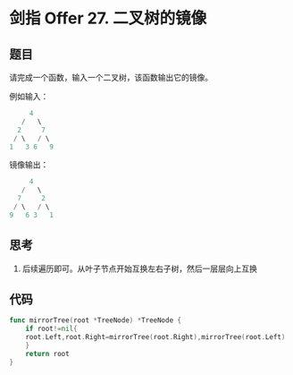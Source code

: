 # 剑指 Offer 27. 二叉树的镜像

## 题目

请完成一个函数，输入一个二叉树，该函数输出它的镜像。

例如输入：

```go
     4
   /   \
  2     7
 / \   / \
1   3 6   9
```

镜像输出：

```go
     4
   /   \
  7     2
 / \   / \
9   6 3   1
```

## 思考

1. 后续遍历即可。从叶子节点开始互换左右子树，然后一层层向上互换

## 代码

```go
func mirrorTree(root *TreeNode) *TreeNode {
    if root!=nil{
    root.Left,root.Right=mirrorTree(root.Right),mirrorTree(root.Left)
    }
    return root
}
```
